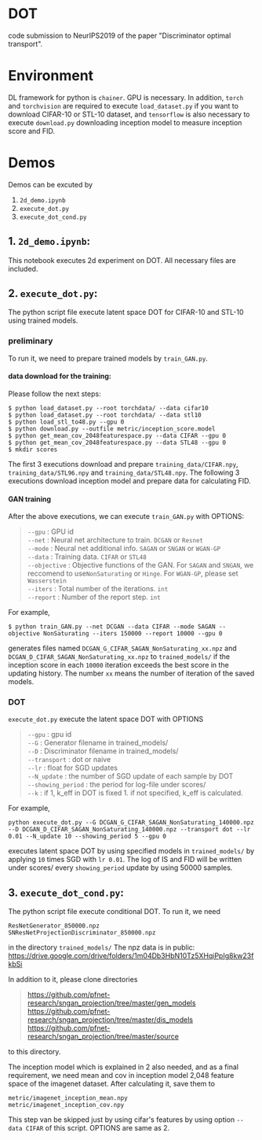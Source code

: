# DOT
code submission to NeurIPS2019 of the paper "Discriminator optimal transport".

# Environment
DL framework for python is `chainer`.
GPU is necessary.
In addition, `torch` and `torchvision` are required to execute `load_dataset.py` if you want to download CIFAR-10 or STL-10 dataset, and `tensorflow` is also necessary to execute `download.py` downloading inception model to measure inception score and FID.

# Demos
Demos can be excuted by
 1. `2d_demo.ipynb`
 2. `execute_dot.py`
 3. `execute_dot_cond.py`

## 1. `2d_demo.ipynb`:
This notebook executes 2d experiment on DOT.
All necessary files are included.

## 2. `execute_dot.py`:
The python script file execute latent space DOT for CIFAR-10 and STL-10 using trained models.
### preliminary
To run it, we need to prepare trained models by `train_GAN.py`.
#### data download for the training:
Please follow the next steps:
```
$ python load_dataset.py --root torchdata/ --data cifar10
$ python load_dataset.py --root torchdata/ --data stl10
$ python load_stl_to48.py --gpu 0
$ python download.py --outfile metric/inception_score.model
$ python get_mean_cov_2048featurespace.py --data CIFAR --gpu 0
$ python get_mean_cov_2048featurespace.py --data STL48 --gpu 0
$ mkdir scores
```
The first 3 executions download and prepare `training_data/CIFAR.npy`, `training_data/STL96.npy` and `training_data/STL48.npy`.
The following 3 executions download inception model and prepare data for calculating FID.

#### GAN training
After the above executions, we can execute `train_GAN.py` with OPTIONS:
> `--gpu` : GPU id<br>
> `--net` : Neural net architecture to train. `DCGAN` or `Resnet` <br>
> `--mode` : Neural net additional info. `SAGAN` or `SNGAN` or `WGAN-GP`<br>
> `--data` : Training data. `CIFAR` or `STL48`<br>
> `--objective` : Objective functions of the GAN. For `SAGAN` and `SNGAN`, we reccomend to use`NonSaturating` or `Hinge`. For `WGAN-GP`, please set `Wasserstein`<br>
> `--iters` : Total number of the iterations. `int`<br>
> `--report` : Number of the report step. `int`<br>

For example, 
```
$ python train_GAN.py --net DCGAN --data CIFAR --mode SAGAN --objective NonSaturating --iters 150000 --report 10000 --gpu 0
```
generates files named `DCGAN_G_CIFAR_SAGAN_NonSaturating_xx.npz` and `DCGAN_D_CIFAR_SAGAN_NonSaturating_xx.npz` to `trained_models/` if the inception score in each `10000` iteration exceeds the best score in the updating history. The number `xx` means the number of iteration of the saved models.

### DOT
`execute_dot.py` execute the latent space DOT with OPTIONS
> `--gpu` : gpu id<br>
> `--G` : Generator filename in trained_models/<br>
> `--D` : Discriminator filename in trained_models/<br>
> `--transport` : dot or naive<br>
> `--lr` : float for SGD updates<br>
> `--N_update` : the number of SGD update of each sample by DOT<br>
> `--showing_period` : the period for log-file under scores/<br>
> `--k` : if 1, k_eff in DOT is fixed 1. if not specified, k_eff is calculated.<br>

For example,
```
python execute_dot.py --G DCGAN_G_CIFAR_SAGAN_NonSaturating_140000.npz --D DCGAN_D_CIFAR_SAGAN_NonSaturating_140000.npz --transport dot --lr 0.01 --N_update 10 --showing_period 5 --gpu 0
```
executes latent space DOT by using specified models in `trained_models/` by applying `10` times SGD with `lr 0.01`.
The log of IS and FID will be written under scores/ every `showing_period` update by using 50000 samples.

## 3. `execute_dot_cond.py`:
The python script file execute conditional DOT.
To run it, we need
```
ResNetGenerator_850000.npz
SNResNetProjectionDiscriminator_850000.npz
```
in the directory `trained_models/`
The npz data is in public: https://drive.google.com/drive/folders/1m04Db3HbN10Tz5XHqiPpIg8kw23fkbSi

In addition to it, please clone directories
>https://github.com/pfnet-research/sngan_projection/tree/master/gen_models<br>
>https://github.com/pfnet-research/sngan_projection/tree/master/dis_models<br>
>https://github.com/pfnet-research/sngan_projection/tree/master/source

to this directory.

The inception model which is explained in 2 also needed, and as a final requirement, we need mean and cov in inception model 2,048 feature space of the imagenet dataset. After calculating it, save them to
```
metric/imagenet_inception_mean.npy
metric/imagenet_inception_cov.npy
```
This step van be skipped just by using cifar's features by using option `--data CIFAR` of this script.
OPTIONS are same as 2.
